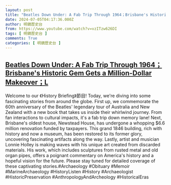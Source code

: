 ```yaml
---
layout: post
title: "Beatles Down Under: A Fab Trip Through 1964；Brisbane's Historic Gem Gets a Million-Dollar Makeover；L"
date: 2024-07-05T04:17:36.000Z
author: 明鏡歷史台
from: https://www.youtube.com/watch?v=vzITzw626DI
tags: [ 明鏡歷史台 ]
comments: True
categories: [ 明鏡歷史台 ]
---
```

<!--1720153056000-->
[Beatles Down Under: A Fab Trip Through 1964；Brisbane's Historic Gem Gets a Million-Dollar Makeover；L](https://www.youtube.com/watch?v=vzITzw626DI)
------

<div>
Welcome to our 《History Briefing》節目! Today, we're diving into some fascinating stories from around the globe. First up, we commemorate the 60th anniversary of the Beatles' legendary tour of Australia and New Zealand with a new book that takes us inside their whirlwind journey. From fan interactions to cultural impacts, it's a fab trip down memory lane! Next, Brisbane's oldest house, Newstead House, has undergone a whopping $6.6 million renovation funded by taxpayers. This grand 1846 building, rich with history and now a museum, has been restored to its former glory, uncovering fascinating artifacts along the way. Lastly, artist and musician Lonnie Holley is making waves with his unique art created from discarded materials. His work, which includes sculptures from rusted metal and old organ pipes, offers a poignant commentary on America's history and a hopeful vision for the future. Please stay tuned for detailed coverage of these captivating stories.#Archaeology #Obituary #Memoir #MarineArchaeology #HistoryListen #History #Archaeologist #HistoricPreservation #AnthropologyAndArcheology #HistoricalEras
</div>
